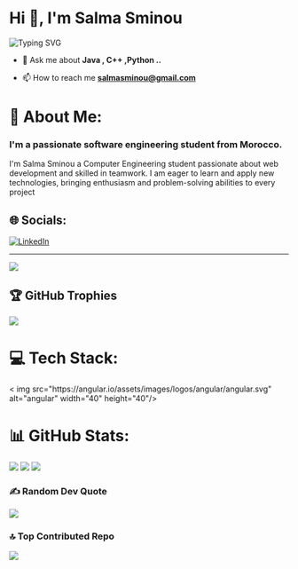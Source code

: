 # Hi 👋, I'm Salma Sminou

![Typing SVG](https://readme-typing-svg.herokuapp.com?lines=Hello+World!;I'm+a;Software+engineering+student;Welcome+to+my+GitHub+Profile!&center=true)

- 💬 Ask me about **Java , C++ ,Python ..**

- 📫 How to reach me **salmasminou@gmail.com**

# 💫 About Me:
<h3>I'm a passionate software engineering student from Morocco.</h3>
<be>I'm Salma Sminou a Computer Engineering student passionate about web development and skilled
in teamwork. I am eager to learn and apply new technologies, bringing enthusiasm and problem-solving abilities to every project<be>


## 🌐 Socials:
[![LinkedIn](https://img.shields.io/badge/LinkedIn-%230077B5.svg?logo=linkedin&logoColor=white)](https://www.linkedin.com/in/salma-sminou-4572a9289/) 


---
[![](https://visitcount.itsvg.in/api?id=Salmasssminou&icon=0&color=0)](https://visitcount.itsvg.in)

## 🏆 GitHub Trophies
![](https://github-profile-trophy.vercel.app/?username=Salmasssminou&theme=radical&no-frame=false&no-bg=false&margin-w=4)

# 💻 Tech Stack:
<p align="left">  < img src="https://angular.io/assets/images/logos/angular/angular.svg" alt="angular" width="40" height="40"/>                 </p >


# 📊 GitHub Stats:
![](https://github-readme-stats.vercel.app/api?username=Salmasssminou&theme=dark&hide_border=false&include_all_commits=true&count_private=true)
![](https://github-readme-streak-stats.herokuapp.com/?user=Salmasssminou&theme=dark&hide_border=false)
![](https://github-readme-stats.vercel.app/api/top-langs/?username=Salmasssminou&theme=dark&hide_border=false&include_all_commits=true&count_private=true&layout=compact)


### ✍️ Random Dev Quote
![](https://quotes-github-readme.vercel.app/api?type=horizontal&theme=radical)

### 🔝 Top Contributed Repo
![](https://github-contributor-stats.vercel.app/api?username=Salmasssminou&limit=5&theme=dark&combine_all_yearly_contributions=true)



<!-- Proudly created with GPRM ( https://gprm.itsvg.in ) -->
